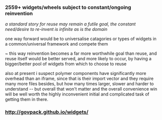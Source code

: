 ### 2559+ widgets/wheels subject to constant/ongoing reinvention

_a standard story for reuse may remain a futile goal, the constant need/desire to re-invent is infinite as is the domain_

one way forward would be to universalise catagories or types of widgets in a common/universal framework and compete them 

~ this way reinvention becomes a far more worthwhile goal than reuse, and reuse itself would be better served, and more likely to occur, by having a bigger/better pool of widgets from which to choose to reuse

also at present i suspect polymer components have significantly more overhead than an iframe, since that is their import vector and they require many more files besides, but how many times larger, slower and harder to understand -- but overall that won't matter and the overall convenience win will be well worth the highly inconvenient initial and complicated task of getting them in there.

### http://govpack.github.io/widgets/


